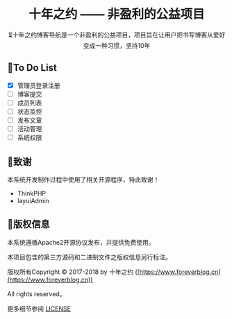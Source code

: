 <h1 align="center">十年之约 —— 非盈利的公益项目</h1>

<p align="center">⏳十年之约博客导航是一个非盈利的公益项目，项目旨在让用户把书写博客从爱好变成一种习惯，坚持10年</p>

## 📌To Do List

* [x] 管理员登录注册
* [ ] 博客提交
* [ ] 成员列表
* [ ] 状态监控
* [ ] 发布文章
* [ ] 活动管理
* [ ] 系统权限

## 💖致谢

本系统开发制作过程中使用了相关开源程序，特此致谢！

- ThinkPHP
- layuiAdmin

## 📝版权信息

本系统遵循Apache2开源协议发布，并提供免费使用。

本项目包含的第三方源码和二进制文件之版权信息另行标注。

版权所有Copyright © 2017-2018 by 十年之约 ([https://www.foreverblog.cn](https://www.foreverblog.cn))

All rights reserved。

更多细节参阅 [LICENSE](https://github.com/foreverblog/tp5-admin/blob/master/LICENSE)

